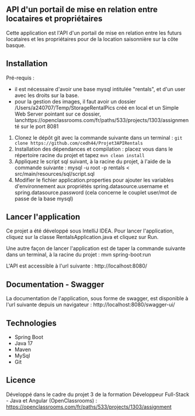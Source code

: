 ## API d'un portail de mise en relation entre locataires et propriétaires

Cette application est l'API d'un portail de mise en relation entre les futurs locataires et les propriétaires pour de la location saisonnière sur la côte basque.

## Installation

Pré-requis :
- il est nécessaire d'avoir une base mysql intitulée "rentals", et d'un user avec les droits sur la base.
- pour la gestion des images, il faut avoir un dossier /Users/a240707/Temp/StorageRentalPics créé en local et un Simple Web Server pointant sur ce dossier, lanchttps://openclassrooms.com/fr/paths/533/projects/1303/assignmenté sur le port 8081

1. Clonez le dépôt git avec la commande suivante dans un terminal : `git clone https://github.com/cedh44/Projet3APIRentals`
2. Installation des dépendances et compilation : placez vous dans le répertoire racine du projet et tapez `mvn clean install`
3. Appliquez le script sql suivant, à la racine du projet, à l'aide de la commande suivante : mysql -u root -p rentals < src/main/resources/sql/script.sql
4. Modifier le fichier application.properties pour ajouter les variables d'environnement aux propriétés spring.datasource.username et spring.datasource.password (cela concerne le couplet user/mot de passe de la base mysql)

## Lancer l'application

Ce projet a été développé sous IntelliJ IDEA.
Pour lancer l'application, cliquez sur la classe RentalsApplication.java et cliquez sur Run.

Une autre façon de lancer l'application est de taper la commande suivante dans un terminal, à la racine du projet  : mvn spring-boot:run

L'API est accessible à l'url suivante : http://localhost:8080/

## Documentation - Swagger

La documentation de l'application, sous forme de swagger, est disponible à l'url suivante depuis un navigateur : http://localhost:8080/swagger-ui/

## Technologies
- Spring Boot
- Java 17
- Maven
- MySql
- Git

## Licence

Développé dans le cadre du projet 3 de la formation Développeur Full-Stack - Java et Angular (OpenClassrooms) : https://openclassrooms.com/fr/paths/533/projects/1303/assignment
